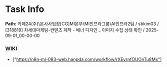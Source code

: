 # Task Info

**Path:** 카페24(주)\본사사업장\[CG]MI본부\MI인프라그룹\AI인프라2팀 / sbkim03 / [318819] 차세대마케팅-컨텐츠 제작 - 배너 디자인 _ 이미지 수집 상태 확인 / 2025-09-01_00-00-00

### WIKI
- ["https://n8n-mi-083-web.hanpda.com/workflow/rXEvrnfOUOnTu8Mx"]


